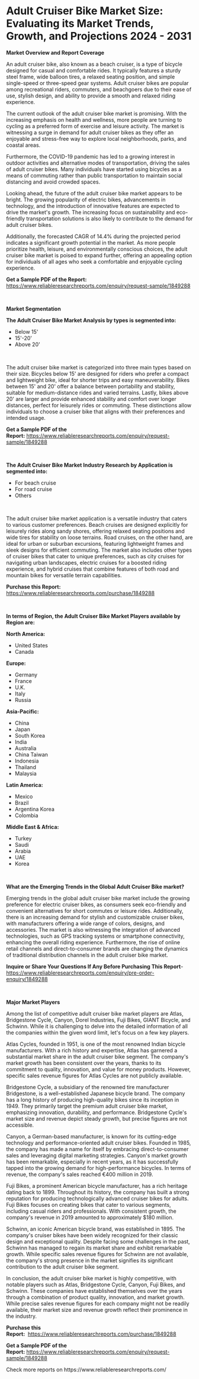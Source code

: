 <p><h1>Adult Cruiser Bike Market Size: Evaluating its Market Trends, Growth, and Projections 2024 - 2031</h1></p><p><strong>Market Overview and Report Coverage</strong></p>
<p><p>An adult cruiser bike, also known as a beach cruiser, is a type of bicycle designed for casual and comfortable rides. It typically features a sturdy steel frame, wide balloon tires, a relaxed seating position, and simple single-speed or three-speed gear systems. Adult cruiser bikes are popular among recreational riders, commuters, and beachgoers due to their ease of use, stylish design, and ability to provide a smooth and relaxed riding experience.</p><p>The current outlook of the adult cruiser bike market is promising. With the increasing emphasis on health and wellness, more people are turning to cycling as a preferred form of exercise and leisure activity. The market is witnessing a surge in demand for adult cruiser bikes as they offer an enjoyable and stress-free way to explore local neighborhoods, parks, and coastal areas.</p><p>Furthermore, the COVID-19 pandemic has led to a growing interest in outdoor activities and alternative modes of transportation, driving the sales of adult cruiser bikes. Many individuals have started using bicycles as a means of commuting rather than public transportation to maintain social distancing and avoid crowded spaces.</p><p>Looking ahead, the future of the adult cruiser bike market appears to be bright. The growing popularity of electric bikes, advancements in technology, and the introduction of innovative features are expected to drive the market's growth. The increasing focus on sustainability and eco-friendly transportation solutions is also likely to contribute to the demand for adult cruiser bikes.</p><p>Additionally, the forecasted CAGR of 14.4% during the projected period indicates a significant growth potential in the market. As more people prioritize health, leisure, and environmentally conscious choices, the adult cruiser bike market is poised to expand further, offering an appealing option for individuals of all ages who seek a comfortable and enjoyable cycling experience.</p></p>
<p><strong>Get a Sample PDF of the Report:</strong> <a href="https://www.reliableresearchreports.com/enquiry/request-sample/1849288">https://www.reliableresearchreports.com/enquiry/request-sample/1849288</a></p>
<p>&nbsp;</p>
<p><strong>Market Segmentation</strong></p>
<p><strong>The Adult Cruiser Bike Market Analysis by types is segmented into:</strong></p>
<p><ul><li>Below 15'</li><li>15'-20'</li><li>Above 20'</li></ul></p>
<p>&nbsp;</p>
<p><p>The adult cruiser bike market is categorized into three main types based on their size. Bicycles below 15' are designed for riders who prefer a compact and lightweight bike, ideal for shorter trips and easy maneuverability. Bikes between 15' and 20' offer a balance between portability and stability, suitable for medium-distance rides and varied terrains. Lastly, bikes above 20' are larger and provide enhanced stability and comfort over longer distances, perfect for leisurely rides or commuting. These distinctions allow individuals to choose a cruiser bike that aligns with their preferences and intended usage.</p></p>
<p><strong>Get a Sample PDF of the Report:</strong>&nbsp;<a href="https://www.reliableresearchreports.com/enquiry/request-sample/1849288">https://www.reliableresearchreports.com/enquiry/request-sample/1849288</a></p>
<p>&nbsp;</p>
<p><strong>The Adult Cruiser Bike Market Industry Research by Application is segmented into:</strong></p>
<p><ul><li>For beach cruise</li><li>For road cruise</li><li>Others</li></ul></p>
<p>&nbsp;</p>
<p><p>The adult cruiser bike market application is a versatile industry that caters to various customer preferences. Beach cruises are designed explicitly for leisurely rides along sandy shores, offering relaxed seating positions and wide tires for stability on loose terrains. Road cruises, on the other hand, are ideal for urban or suburban excursions, featuring lightweight frames and sleek designs for efficient commuting. The market also includes other types of cruiser bikes that cater to unique preferences, such as city cruises for navigating urban landscapes, electric cruises for a boosted riding experience, and hybrid cruises that combine features of both road and mountain bikes for versatile terrain capabilities.</p></p>
<p><strong>Purchase this Report:</strong>&nbsp; <a href="https://www.reliableresearchreports.com/purchase/1849288">https://www.reliableresearchreports.com/purchase/1849288</a></p>
<p>&nbsp;</p>
<p><strong>In terms of Region, the Adult Cruiser Bike Market Players available by Region are:</strong></p>
<p>
    <p> <strong> North America: </strong>
        <ul>
            <li>United States</li>
            <li>Canada</li>
        </ul>
        </p> 
    <p> <strong> Europe: </strong>
        <ul>
            <li>Germany</li>
            <li>France</li>
            <li>U.K.</li>
            <li>Italy</li>
            <li>Russia</li>
        </ul>
        </p> 
    <p> <strong> Asia-Pacific: </strong>
        <ul>
            <li>China</li>
            <li>Japan</li>
            <li>South Korea</li>
            <li>India</li>
            <li>Australia</li>
            <li>China Taiwan</li>
            <li>Indonesia</li>
            <li>Thailand</li>
            <li>Malaysia</li>
        </ul>
        </p> 
    <p> <strong> Latin America: </strong>
        <ul>
            <li>Mexico</li>
            <li>Brazil</li>
            <li>Argentina Korea</li>
            <li>Colombia</li>
        </ul>
        </p> 
    <p> <strong> Middle East & Africa: </strong>
        <ul>
            <li>Turkey</li>
            <li>Saudi</li>
            <li>Arabia</li>
            <li>UAE</li>
            <li>Korea</li>
        </ul>
    </p>
    </p>
<p>&nbsp;</p>
<p><strong>What are the Emerging Trends in the Global Adult Cruiser Bike market?</strong></p>
<p><p>Emerging trends in the global adult cruiser bike market include the growing preference for electric cruiser bikes, as consumers seek eco-friendly and convenient alternatives for short commutes or leisure rides. Additionally, there is an increasing demand for stylish and customizable cruiser bikes, with manufacturers offering a wide range of colors, designs, and accessories. The market is also witnessing the integration of advanced technologies, such as GPS tracking systems or smartphone connectivity, enhancing the overall riding experience. Furthermore, the rise of online retail channels and direct-to-consumer brands are changing the dynamics of traditional distribution channels in the adult cruiser bike market.</p></p>
<p><strong>Inquire or Share Your Questions If Any Before Purchasing This Report</strong>- <a href="https://www.reliableresearchreports.com/enquiry/pre-order-enquiry/1849288">https://www.reliableresearchreports.com/enquiry/pre-order-enquiry/1849288</a></p>
<p>&nbsp;</p>
<p><strong>Major Market Players</strong></p>
<p><p>Among the list of competitive adult cruiser bike market players are Atlas, Bridgestone Cycle, Canyon, Dorel Industries, Fuji Bikes, GIANT Bicycle, and Schwinn. While it is challenging to delve into the detailed information of all the companies within the given word limit, let's focus on a few key players.</p><p>Atlas Cycles, founded in 1951, is one of the most renowned Indian bicycle manufacturers. With a rich history and expertise, Atlas has garnered a substantial market share in the adult cruiser bike segment. The company's market growth has been consistent over the years, thanks to its commitment to quality, innovation, and value for money products. However, specific sales revenue figures for Atlas Cycles are not publicly available.</p><p>Bridgestone Cycle, a subsidiary of the renowned tire manufacturer Bridgestone, is a well-established Japanese bicycle brand. The company has a long history of producing high-quality bikes since its inception in 1949. They primarily target the premium adult cruiser bike market, emphasizing innovation, durability, and performance. Bridgestone Cycle's market size and revenue depict steady growth, but precise figures are not accessible.</p><p>Canyon, a German-based manufacturer, is known for its cutting-edge technology and performance-oriented adult cruiser bikes. Founded in 1985, the company has made a name for itself by embracing direct-to-consumer sales and leveraging digital marketing strategies. Canyon's market growth has been remarkable, especially in recent years, as it has successfully tapped into the growing demand for high-performance bicycles. In terms of revenue, the company's sales reached €400 million in 2019.</p><p>Fuji Bikes, a prominent American bicycle manufacturer, has a rich heritage dating back to 1899. Throughout its history, the company has built a strong reputation for producing technologically advanced cruiser bikes for adults. Fuji Bikes focuses on creating bikes that cater to various segments, including casual riders and professionals. With consistent growth, the company's revenue in 2019 amounted to approximately $180 million.</p><p>Schwinn, an iconic American bicycle brand, was established in 1895. The company's cruiser bikes have been widely recognized for their classic design and exceptional quality. Despite facing some challenges in the past, Schwinn has managed to regain its market share and exhibit remarkable growth. While specific sales revenue figures for Schwinn are not available, the company's strong presence in the market signifies its significant contribution to the adult cruiser bike segment.</p><p>In conclusion, the adult cruiser bike market is highly competitive, with notable players such as Atlas, Bridgestone Cycle, Canyon, Fuji Bikes, and Schwinn. These companies have established themselves over the years through a combination of product quality, innovation, and market growth. While precise sales revenue figures for each company might not be readily available, their market size and revenue growth reflect their prominence in the industry.</p></p>
<p><strong>Purchase this Report:</strong>&nbsp;&nbsp;<a href="https://www.reliableresearchreports.com/purchase/1849288">https://www.reliableresearchreports.com/purchase/1849288</a></p>
<p></p>
<p><strong>Get a Sample PDF of the Report:</strong>&nbsp;<a href="https://www.reliableresearchreports.com/enquiry/request-sample/1849288">https://www.reliableresearchreports.com/enquiry/request-sample/1849288</a></p>
<p>Check more reports on https://www.reliableresearchreports.com/</p>